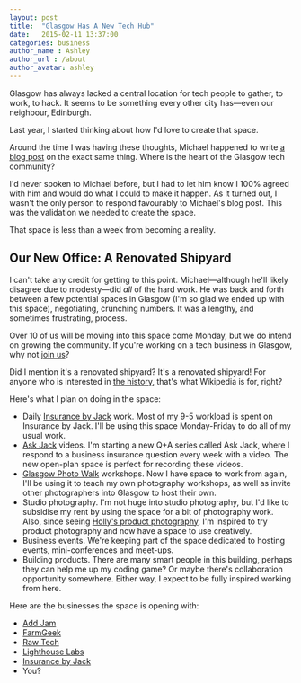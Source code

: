 ```yaml
---
layout: post
title:  "Glasgow Has A New Tech Hub"
date:   2015-02-11 13:37:00
categories: business
author_name : Ashley
author_url : /about
author_avatar: ashley
---
```


Glasgow has always lacked a central location for tech people to gather, to work, to hack. It seems to be something every other city has—even our neighbour, Edinburgh.

Last year, I started thinking about how I'd love to create that space.

Around the time I was having these thoughts, Michael happened to write <a href="http://rookieoven.com/2014/06/18/where-is-the-heart-of-the-glasgow-tech-community/#top">a blog post</a> on the exact same thing. Where is the heart of the Glasgow tech community?

<!--more-->

I'd never spoken to Michael before, but I had to let him know I 100% agreed with him and would do what I could to make it happen. As it turned out, I wasn't the only person to respond favourably to Michael's blog post. This was the validation we needed to create the space.

That space is less than a week from becoming a reality.

<h2>Our New Office: A Renovated Shipyard</h2>

I can't take any credit for getting to this point. Michael—although he'll likely disagree due to modesty—did _all_ of the hard work. He was back and forth between a few potential spaces in Glasgow (I'm so glad we ended up with this space), negotiating, crunching numbers. It was a lengthy, and sometimes frustrating, process.

Over 10 of us will be moving into this space come Monday, but we do intend on growing the community. If you're working on a tech business in Glasgow, why not <a href="mailto:hello@iamashley.co.uk">join us</a>? 

Did I mention it's a renovated shipyard? It's a renovated shipyard! For anyone who is interested in <a href="http://en.wikipedia.org/wiki/Fairfield_Shipbuilding_and_Engineering_Company">the history</a>, that's what Wikipedia is for, right?

Here's what I plan on doing in the space:

* Daily <a href="http://insurancebyjack.co.uk">Insurance by Jack</a> work. Most of my 9-5 workload is spent on Insurance by Jack. I'll be using this space Monday-Friday to do all of my usual work.
* <a href="http://insurancebyjack.co.uk/ask">Ask Jack</a> videos. I'm starting a new Q+A series called Ask Jack, where I respond to a business insurance question every week with a video. The new open-plan space is perfect for recording these videos.
* <a href="http://glasgowphotowalk.co.uk">Glasgow Photo Walk</a> workshops. Now I have space to work from again, I'll be using it to teach my own photography workshops, as well as invite other photographers into Glasgow to host their own.
* Studio photography. I'm not huge into studio photography, but I'd like to subsidise my rent by using the space for a bit of photography work. Also, since seeing <a href="http://www.hollybooth.com/portfolio/">Holly's product photography</a>, I'm inspired to try product photography and now have a space to use creatively.
* Business events. We're keeping part of the space dedicated to hosting events, mini-conferences and meet-ups.
* Building products. There are many smart people in this building, perhaps they can help me up my coding game? Or maybe there's collaboration opportunity somewhere. Either way, I expect to be fully inspired working from here.

Here are the businesses the space is opening with:

* <a href="http://addjam.com/">Add Jam</a>
* <a href="https://farmer.io/">FarmGeek</a>
* <a href="http://rawtech.io/">Raw Tech</a>
* <a href="http://www.lighthouselabs.co.uk/">Lighthouse Labs</a>
* <a href="http://insurancebyjack.co.uk">Insurance by Jack</a>
* You?